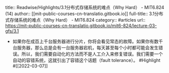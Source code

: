 title:: Readwise/Highlights/3.1分布式存储系统的难点（Why Hard） - MIT6.824 (14)
author:: [[mit-public-courses-cn-translatio.gitbook.io]]
full-title:: 3.1分布式存储系统的难点（Why Hard） - MIT6.824
category:: #articles
url:: https://mit-public-courses-cn-translatio.gitbook.io/mit6-824/lecture-03-gfs/3.1

- 如果你在成百上千台服务器进行分片，你将会看见常态的故障。如果你有数千台服务器，那么总是会有一台服务器宕机，每天甚至每个小时都可能会发生错误。所以，我们需要自动化的方法而不是人工介入来修复错误。我们需要一个自动的容错系统，这就引出了容错这个话题（fault tolerance）。 #Highlight #[[2022-03-07]]